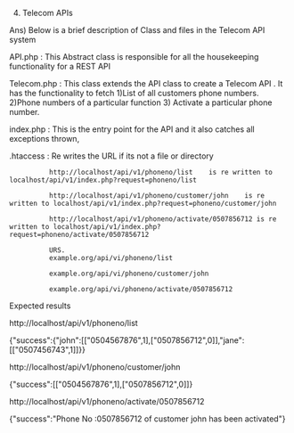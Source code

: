 4. Telecom APIs


Ans) Below is a brief description of Class and files in the Telecom API system

API.php     : This Abstract class is responsible for all the housekeeping functionality for a REST API

Telecom.php : This class extends the API class  to create a Telecom API . It has the functionality to fetch
              1)List of all customers phone numbers.
              2)Phone numbers of a particular function
              3) Activate a particular phone number.

index.php    : This is the entry point for the API and it also catches all exceptions thrown,

.htaccess    : Re writes the URL if its not a file or directory

              http://localhost/api/v1/phoneno/list    is re written to localhost/api/v1/index.php?request=phoneno/list

              http://localhost/api/v1/phoneno/customer/john    is re written to localhost/api/v1/index.php?request=phoneno/customer/john

              http://localhost/api/v1/phoneno/activate/0507856712 is re written to localhost/api/v1/index.php?request=phoneno/activate/0507856712

              URS.
              example.org/api/vi/phoneno/list

              example.org/api/vi/phoneno/customer/john

              example.org/api/vi/phoneno/activate/0507856712


Expected results

http://localhost/api/v1/phoneno/list

{"success":{"john":[["0504567876",1],["0507856712",0]],"jane":[["0507456743",1]]}}


http://localhost/api/v1/phoneno/customer/john

{"success":[["0504567876",1],["0507856712",0]]}


http://localhost/api/v1/phoneno/activate/0507856712

{"success":"Phone No :0507856712 of customer  john has been activated"}


